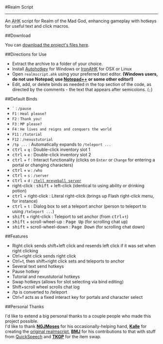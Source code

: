 #Realm Script
- - -

An <abbr title="AutoHotKey">AHK</abbr> script for Realm of the Mad God, enhancing gameplay
with hotkeys for useful text and click macros.

##Download

You can [download the project's files here](https://github.com/Nightfirecat/realmscript/archive/master.zip).

##Directions for Use

* Extract the archive to a folder of your choice.
* Install [Autohotkey](http://www.autohotkey.com/) for Windows or [IronAHK](http://www.ironahk.net/)
  for OSX or Linux
* Open `realmscript.ahk` using your preferred text editor. **(Windows users, do not use Notepad; use
  [Notepad++](http://notepadplusplus.org/) or some other editor!)**
* Edit, add, or delete binds as needed in the top section of the code, as directed by the comments -
  the text that appears after semicolons. (`;`)

##Default Binds

* `` ` `` : `/pause`
* `F1` : `Heal please?`
* `F2` : `Thank you!`
* `F3` : `MP please?`
* `F4` : `He lives and reigns and conquers the world`
* `F11` : `/tutorial`
* `F12` : `/nexustutorial`
* `/tp ...` : Automatically expands to `/teleport ...`
* <kbd>ctrl</kbd> + `q` : Double-click inventory slot 1
* <kbd>ctrl</kbd> + `e` : Double-click inventory slot 2
* <kbd>ctrl</kbd> + `f` : Interact functionality (clicks on `Enter` or `Change` for
  entering a portal or changing characters)
* <kbd>ctrl</kbd> + `w` : `/who`
* <kbd>ctrl</kbd> + `s` : `/server`
* <kbd>ctrl</kbd> + `d` : [`/tell mreyeball server`](http://www.realmeye.com/mreyeball#server)
* right-click : <kbd>shift</kbd> + left-click (identical to using ability or drinking potion)
* <kbd>ctrl</kbd> + right-click : Literal right-click (brings up Flash right-click menu, for instance)
* <kbd>ctrl</kbd> + `t` : Dialog box to set a teleport anchor (person to teleport to using `/teleport ...`)
* <kbd>shift</kbd> + right-click : Teleport to set anchor (from <kbd>ctrl</kbd>+`t`)
* <kbd>shift</kbd> + scroll-wheel-up : <kbd>Page Up</kbd> (for scrolling chat up)
* <kbd>shift</kbd> + scroll-wheel-down : <kbd>Page Down</kbd> (for scrolling chat down)

##Features

* Right click sends shift+left click and resends left click if it was set when right clicking
* Ctrl+right click sends right click
* Ctrl+t, then shift+right click sets and teleports to anchor
* Several text send hotkeys
* Pause hotkey
* Tutorial and nexustutorial hotkeys
* Swap hotkeys (allows for slot selecting via bind editing)
* Shift+scroll wheel scrolls chat log
* /tp is converted to /teleport
* Ctrl+f acts as a fixed interact key for portals and character select

##Personal Thanks

I'd like to extend a big personal thanks to a couple people who made this project possible.  
I'd like to thank **[NGJMoses](http://www.realmeye.com/player/ngjmoses/)** for his
occasionally-helping hand, **[Kalle](https://github.com/kallerotmg)** for creating the
[original realmscript](https://github.com/kallerotmg/realmscript),
**[BMJ](http://www.realmtools.com/)** for his contributions to that with stuff from
[QuickSpeech](http://realmtools.com/info_qs.html) and
**[TKGP](https://forums.wildshadow.com/user/299)** for the item swap.
